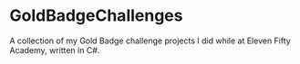 # GoldBadgeChallenges

A collection of my Gold Badge challenge projects I did while at Eleven Fifty Academy, written in C#.
